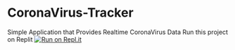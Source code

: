 # CoronaVirus-Tracker
Simple Application that Provides Realtime CoronaVirus Data
Run this project on Replit
[![Run on Repl.it](https://repl.it/badge/github/Ramghimirecr7/CoronaVirus-Tracker)](https://repl.it/github/Ramghimirecr7/CoronaVirus-Tracker)
